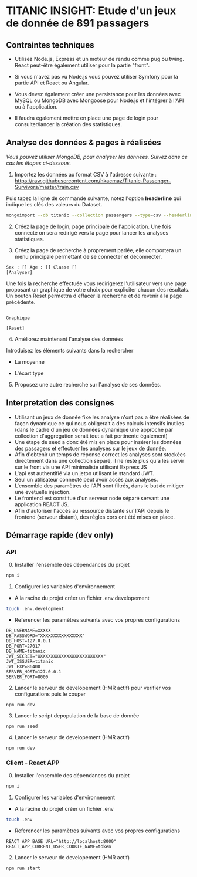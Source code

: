 # TITANIC INSIGHT: Etude d'un jeux de donnée de 891 passagers

## Contraintes techniques

- Utilisez Node.js, Express et un moteur de rendu comme pug ou twing. React peut-être également utiliser pour la partie "front".

- Si vous n'avez pas vu Node.js vous pouvez utiliser Symfony pour la partie API et React ou Angular.

- Vous devez également créer une persistance pour les données avec MySQL ou MongoDB avec Mongoose pour Node.js et l'intégrer à l'API ou à l'application.

- Il faudra également mettre en place une page de login pour consulter/lancer la création des statistiques.

## Analyse des données & pages à réalisées

_Vous pouvez utiliser MongoDB, pour analyser les données. Suivez dans ce cas les étapes ci-dessous._

1. Importez les données au format CSV à l'adresse suivante : https://raw.githubusercontent.com/hkacmaz/Titanic-Passenger-Survivors/master/train.csv

Puis tapez la ligne de commande suivante, notez l'option **headerline** qui indique les clés des valeurs du Dataset.

```bash
mongoimport --db titanic --collection passengers --type=csv --headerline --file train.csv --drop
```

2. Créez la page de login, page principale de l'application. Une fois connecté on sera redirigé vers la page pour lancer les analyses statistiques.

3. Créez la page de recherche à proprement parlée, elle comportera un menu principale permettant de se connecter et déconnecter.

```text
Sex : [] Age : [] Classe []
[Analyser]
```

Une fois la recherche effectuée vous redirigerez l'utilisateur vers une page proposant un graphique de votre choix pour expliciter chacun des résultats. Un bouton Reset permettra d'effacer la recherche et de revenir à la page précédente.

```text

Graphique

[Reset]

```

4. Améliorez maintenant l'analyse des données

Introduisez les éléments suivants dans la rechercher

- La moyenne

- L'écart type

5. Proposez une autre recherche sur l'analyse de ses données.

## Interpretation des consignes

- Utilisant un jeux de donnée fixe les analyse n'ont pas a être réalisées de façon dynamique ce qui nous obligerait a des calculs intensifs inutiles (dans le cadre d'un jeu de données dynamique une approche par collection d'aggregation serait tout a fait pertinente également)
- Une étape de seed a donc été mis en place pour insérer les données des passagers et effectuer les analyses sur le jeux de donnée.
- Afin d'obtenir un temps de réponse correct les analyses sont stockées directement dans une collection séparé, il ne reste plus qu'a les servir sur le front via une API minimaliste utilisant Express JS
- L'api est authentifié via un jeton utilisant le standard JWT.
- Seul un utilisateur connecté peut avoir accès aux analyses.
- L'ensemble des paramètres de l'API sont filtrés, dans le but de mitiger une evetuelle injection.
- Le frontend est constitué d'un serveur node séparé servant une application REACT JS.
- Afin d'autoriser l'accès au ressource distante sur l'API depuis le frontend (serveur distant), des règles cors ont été mises en place.

## Démarrage rapide (dev only)

### API

0. Installer l'ensemble des dépendances du projet

```bash
npm i
```

1. Configurer les variables d'environnement

- A la racine du projet créer un fichier .env.developement

```bash
touch .env.development
```

- Referencer les paramètres suivants avec vos propres configurations

```
DB_USERNAME=XXXXX
DB_PASSWORD="XXXXXXXXXXXXXXXX"
DB_HOST=127.0.0.1
DB_PORT=27017
DB_NAME=titanic
JWT_SECRET="XXXXXXXXXXXXXXXXXXXXXXXXX"
JWT_ISSUER=titanic
JWT_EXP=86400
SERVER_HOST=127.0.0.1
SERVER_PORT=8000
```

2. Lancer le serveur de developement (HMR actif) pour verifier vos configurations puis le couper

```
npm run dev
```

3. Lancer le script depopulation de la base de donnée

```
npm run seed
```

4. Lancer le serveur de developement (HMR actif)

```
npm run dev
```

### Client - React APP

0. Installer l'ensemble des dépendances du projet

```bash
npm i
```

1. Configurer les variables d'environnement

- A la racine du projet créer un fichier .env

```bash
touch .env
```

- Referencer les paramètres suivants avec vos propres configurations

```
REACT_APP_BASE_URL="http://localhost:8000"
REACT_APP_CURRENT_USER_COOKIE_NAME=token
```

2. Lancer le serveur de developement (HMR actif)

```
npm run start
```
